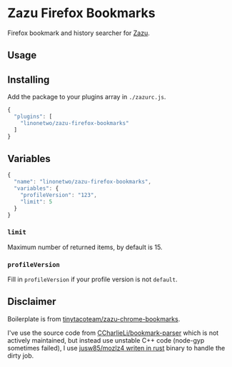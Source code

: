 # Zazu Firefox Bookmarks

Firefox bookmark and history searcher for [Zazu](https://github.com/tinytacoteam/zazu).

## Usage

## Installing

Add the package to your plugins array in `./zazurc.js`.

```javascript
{
  "plugins": [
    "linonetwo/zazu-firefox-bookmarks"
  ]
}
```

## Variables

```javascript
{
  "name": "linonetwo/zazu-firefox-bookmarks",
  "variables": {
    "profileVersion": "123",
    "limit": 5
  }
}
```

### `limit`

Maximum number of returned items, by default is 15.

### `profileVersion`

Fill in `profileVersion` if your profile version is not `default`.

## Disclaimer

Boilerplate is from [tinytacoteam/zazu-chrome-bookmarks](https://github.com/tinytacoteam/zazu-chrome-bookmarks).

I've use the source code from [CCharlieLi/bookmark-parser](https://github.com/CCharlieLi/bookmark-parser) which is not actively maintained, but instead use unstable C++ code (node-gyp sometimes failed), I use [jusw85/mozlz4 writen in rust](https://github.com/jusw85/mozlz4) binary to handle the dirty job.
